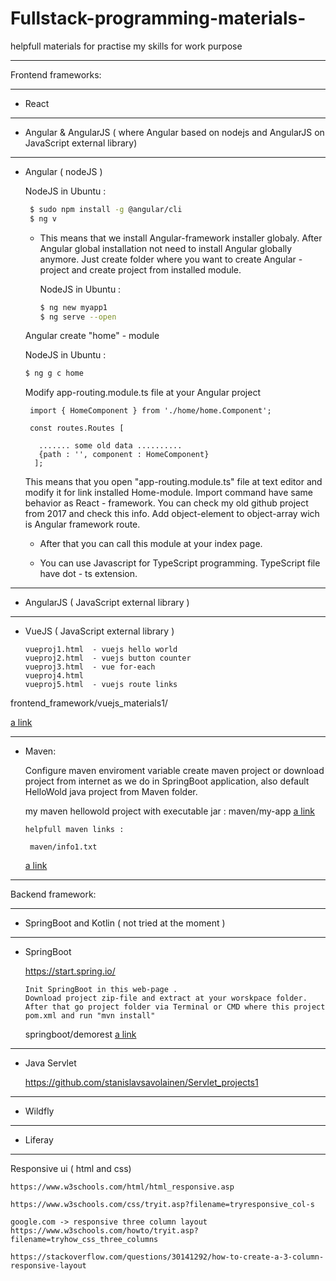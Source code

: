 # Fullstack-programming-materials-
helpfull materials for practise my skills for work purpose


--------------------------------------------------------------------------


Frontend frameworks:

--------------------

- React

--------------------

- Angular & AngularJS   ( where Angular based on nodejs and AngularJS on JavaScript external library)

--------------------

- Angular ( nodeJS )

	NodeJS in Ubuntu  : 
	```sh
	 $ sudo npm install -g @angular/cli
	 $ ng v
	```

  - This means that we install Angular-framework installer globaly. After Angular global installation
   not need to install Angular globally anymore. Just create folder where you want to create Angular - project and create project
   from installed module.  
    
    NodeJS in Ubuntu  :
    ```sh
    $ ng new myapp1
    $ ng serve --open
    ```

   Angular create "home" - module
   
    NodeJS in Ubuntu  :
    ```sh
    $ ng g c home
    ```
    Modify app-routing.module.ts file at your Angular project

    ```
     import { HomeComponent } from './home/home.Component';
      
     const routes.Routes [

       ....... some old data ..........
       {path : '', component : HomeComponent}
      ];

    ```
    This means that you open "app-routing.module.ts" file at text editor and modify it for link installed Home-module.
    Import command have same behavior as React - framework. You can check my old github project from 2017 and check this info.
    Add object-element to object-array wich is Angular framework route. 
   
    - After that you can call this module at your index page.
    
    - You can use Javascript for TypeScript programming. TypeScript file have dot - ts extension. 


--------------------

- AngularJS ( JavaScript external library )


--------------------

- VueJS ( JavaScript external library )
     ```
     vueproj1.html  - vuejs hello world
     vueproj2.html  - vuejs button counter
     vueproj3.html  - vue for-each 
     vueproj4.html
     vueproj5.html  - vuejs route links

    ```

frontend_framework/vuejs_materials1/

[a link](frontend_framework/vuejs_materials1/)

--------------------------------------------------------------------------

   
 - Maven:

	Configure maven enviroment variable
	create maven project or download project from internet as we 
        do in SpringBoot application, 
	also default HelloWold java project from Maven folder.
        
      
	my maven hellowold project with executable jar :
	maven/my-app
	[a link](maven/my-app)

       helpfull maven links : 
         
        maven/info1.txt
	[a link](maven/info1.txt)

--------------------------------------------------------------------------


Backend framework:


--------------------
- SpringBoot and Kotlin ( not tried at the moment )

--------------------

- SpringBoot

    https://start.spring.io/

    ```	
    Init SpringBoot in this web-page . 
    Download project zip-file and extract at your worskpace folder. 
    After that go project folder via Terminal or CMD where this project pom.xml and run "mvn install" 
    ```
    springboot/demorest
	[a link](springboot/demorest1)

--------------------

- Java Servlet
   
    https://github.com/stanislavsavolainen/Servlet_projects1
    

--------------------

- Wildfly

--------------------

- Liferay



--------------------------------------------------------------------------

Responsive ui ( html and css)

```
https://www.w3schools.com/html/html_responsive.asp

https://www.w3schools.com/css/tryit.asp?filename=tryresponsive_col-s

google.com -> responsive three column layout
https://www.w3schools.com/howto/tryit.asp?filename=tryhow_css_three_columns

https://stackoverflow.com/questions/30141292/how-to-create-a-3-column-responsive-layout
```
   
    